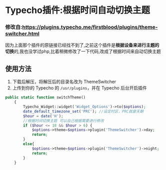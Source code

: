 # Typecho插件:根据时间自动切换主题

### 修改自:https://plugins.typecho.me/firstblood/plugins/theme-switcher.html

因为上面那个插件的原链接已经找不到了,之前这个插件是**根据设备来进行主题的切换**的,我也没学过php,比着稍微修改了一下代码,改成了根据时间来自动切换主题

## 使用方法

1. 下载后解压，将解压后的目录名改为 ThemeSwitcher
2. 上传到你的 Typecho 的 `/usr/plugins`，并在 Typecho 后台开启插件

```php
public static function switchTheme()
    {
        Typecho_Widget::widget('Widget_Options')->to($options); 
        date_default_timezone_set('PRC'); //设定时区，PRC就是天朝    
        $hour = date('H');
        //根据时间切换主题 可以自己根据需要进行修改
        if ($hour <= 18 && $hour > 6) {
            $options->theme=$options->plugin('ThemeSwitcher')->day;
            return;
        }
        else{
            $options->theme=$options->plugin('ThemeSwitcher')->night;
            return;
        }
    }
```

